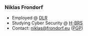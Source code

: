 ### Niklas Frondorf

- Employed @ [DLR](https://dlr.de)
- Studying Cyber Security @ [H-BRS](https://www.h-brs.de/)
- Contact: [niklas@frondorf.eu](mailto:niklas@frondorf.eu) ([PGP](https://keys.openpgp.org/vks/v1/by-fingerprint/A6E1A603FE596903A7ACB375D7B72816984E8A74))
